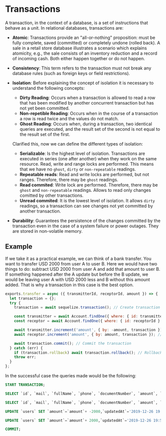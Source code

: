 # Transactions

A transaction, in the context of a database, is a set of instructions that behave as a unit. In relational databases, transactions are:

- **Atomic**: Transactions provide an "all-or-nothing" proposition: must be fully complete, saved (committed) or completely undone (rolled back). A sale in a retail store database illustrates a scenario which explains atomicity, e.g., the sale consists of an inventory reduction and a record of incoming cash. Both either happen together or do not happen.
- **Consistency**: This term refers to the transaction must not break any database rules (such as foreign keys or field restrictions).
- **Isolation**:
  Before explaining the concept of isolation it is necessary to understand the following concepts:

  - **Dirty Reading**: Occurs when a transaction is allowed to read a row that has been modified by another concurrent transaction but has not yet been committed.
  - **Non-repetible Reading**: Occurs when in the course of a transaction a row is read twice and the values ​​do not match.
  - **Ghost Reading**: Occurs when, during a transaction, two identical queries are executed, and the result set of the second is not equal to the result set of the first.

  Clarified this, now we can define the different types of isolation:

  - **Serializable**: Is the highest level of isolation. Transactions are executed in series (one after another) when they work on the same resource. Read, write and range locks are performed. This means that we have no `ghost`, `dirty` or `non-repeatable` readings.
  - **Repeatable reads**: Read and write locks are performed, but not ranges. Therefore, there may be `ghost` readings.
  - **Read commited**: Write lock are performed. Therefore, there may be `ghost` and `non-repeatable` readings. Allows to read only changes comitted by other transactions.
  - **Unread commited**: It is the lowest level of isolation. It allows `dirty` readings, so a transaction can see changes not yet committed by another transaction.

- **Durability**: Guarantees the persistence of the changes committed by the transaction even in the case of a system failure or power outages. They are stored in non-volatile memory.

## Example

If we take it as a practical example, we can think of a bank transfer. You want to transfer USD 2000 from user A to user B. Here we would have two things to do: subtract USD 2000 from user A and add that amount to user B. If something happened after the A update but before the B update, we would be leaving user A with USD 2000 less and B without this amount added. That is why a transaction in this case is the best option.

```javascript
exports.transfer = async ({ transmitterId, receptorId, amount }) => {
  let transaction = {};
  try {
    transaction = await sequelize.transaction(); // Create transaction

    const transmitter = await Account.findOne({ where: { id: transmitterId } }); // Get transmitter account
    const receptor = await Account.findOne({ where: { id: receptorId } }); // Get transmitter account

    await transmitter.increment('amount', { by: -amount, transaction }); // Decrement amount of transmitter account
    await receptor.increment('amount', { by: amount, transaction }); // Increment amount of transmitter account

    await transaction.commit(); // Commit the transaction
  } catch (err) {
    if (transaction.rollback) await transaction.rollback(); // Rollback the transaction in case of error
    throw err;
  }
};
```

In the successful case the queries made would be the following:

```sql
START TRANSACTION;

SELECT `id`, `mail`, `fullName`, `phone`, `documentNumber`, `amount`, `createdAt`, `updatedAt` FROM `users` AS `users` WHERE `users`.`id` = `A`;

SELECT `id`, `mail`, `fullName`, `phone`, `documentNumber`, `amount`, `createdAt`, `updatedAt` FROM `users` AS `users` WHERE `users`.`id` = `B`;

UPDATE `users` SET `amount`=`amount`+ -2000,`updatedAt`='2019-12-26 19:51:02' WHERE `id` = `A`;

UPDATE `users` SET `amount`=`amount`+ 2000,`updatedAt`='2019-12-26 19:51:02' WHERE `id` = `B`;

COMMIT;
```
